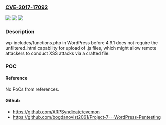 ### [CVE-2017-17092](https://cve.mitre.org/cgi-bin/cvename.cgi?name=CVE-2017-17092)
![](https://img.shields.io/static/v1?label=Product&message=n%2Fa&color=blue)
![](https://img.shields.io/static/v1?label=Version&message=n%2Fa&color=blue)
![](https://img.shields.io/static/v1?label=Vulnerability&message=n%2Fa&color=brighgreen)

### Description

wp-includes/functions.php in WordPress before 4.9.1 does not require the unfiltered_html capability for upload of .js files, which might allow remote attackers to conduct XSS attacks via a crafted file.

### POC

#### Reference
No PoCs from references.

#### Github
- https://github.com/ARPSyndicate/cvemon
- https://github.com/bogdanovist2061/Project-7---WordPress-Pentesting

